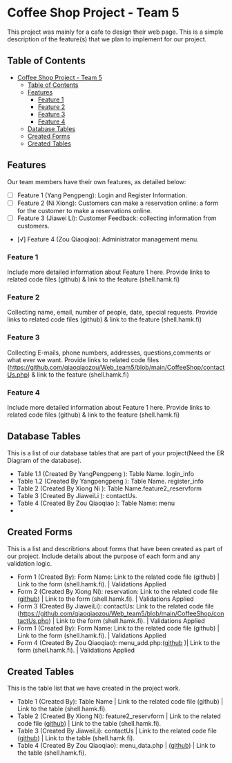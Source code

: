  # Coffee Shop Project - Team 5
 This project was mainly for a cafe to design their web page.
 This is a simple description of the feature(s) that we plan to implement for our project.
  ## Table of Contents
- [Coffee Shop Project - Team 5](#coffee-shop-project---team-5)
  - [Table of Contents](#table-of-contents)
  - [Features](#features)
    - [Feature 1](#feature-1)
    - [Feature 2](#feature-2)
    - [Feature 3](#feature-3)
    - [Feature 4](#feature-4)
  - [Database Tables](#database-tables)
  - [Created Forms](#created-forms)
  - [Created Tables](#created-tables)
## Features 
Our team members have their own features, as detailed below:
- [ ] Feature 1 (Yang Pengpeng): Login and Register Information.
- [ ] Feature 2 (Ni Xiong): Customers can make a reservation online: a form for the customer to make a   reservations online.
- [ ] Feature 3 (Jiawei Li): Customer Feedback: collecting information from customers.
- [√] Feature 4 (Zou Qiaoqiao): Administrator management menu.
### Feature 1
Include more detailed information about Feature 1 here. Provide links to related code files (github) & link to the feature (shell.hamk.fi) 
### Feature 2
Collecting name, email, number of people, date, special requests. Provide links to related code files (github) & link to the feature (shell.hamk.fi) 
### Feature 3
Collecting E-mails, phone numbers, addresses, questions,comments or what ever we want. Provide links to related code files (https://github.com/qiaoqiaozou/Web_team5/blob/main/CoffeeShop/contactUs.php) & link to the feature (shell.hamk.fi) 
### Feature 4
Include more detailed information about Feature 1 here. Provide links to related code files (github) & link to the feature (shell.hamk.fi) 
## Database Tables
This is a list of our database tables that are part of your project(Need the ER Diagram of the database).
* Table 1.1 (Created By YangPengpeng ): Table Name. login_info
* Table 1.2 (Created By Yangpengpeng ): Table Name. register_info
* Table 2 (Created By Xiong Ni ): Table Name.feature2_reservform
* Table 3 (Created By JiaweiLi  ): contactUs.
* Table 4 (Created By Zou Qiaoqiao ): Table Name: menu
*
## Created Forms
This is a list and describtions about forms that have been created as part of our project. Include details about the purpose of each form and any validation logic.
* Form 1 (Created By): Form Name: Link to the related code file (github) | Link to the form (shell.hamk.fi). | Validations Applied
* Form 2 (Created By Xiong Ni): reservation: Link to the related code file ([github](https://github.com/qiaoqiaozou/Web_team5/blob/main/CoffeeShop/feature2_reservForm.php)) | Link to the form (shell.hamk.fi). | Validations Applied
* Form 3 (Created By JiaweiLi): contactUs: Link to the related code file (https://github.com/qiaoqiaozou/Web_team5/blob/main/CoffeeShop/contactUs.php) | Link to the form (shell.hamk.fi). | Validations Applied
* Form 1 (Created By): Form Name: Link to the related code file (github) | Link to the form (shell.hamk.fi). | Validations Applied
* Form 4 (Created By Zou Qiaoqiao): menu_add.php:([github](https://github.com/qiaoqiaozou/Web_team5/blob/main/CoffeeShop/menu_add.php) )| Link to the form (shell.hamk.fi). | Validations Applied
## Created Tables
This is the table list that we have created in the project work.
* Table 1 (Created By): Table Name | Link to the related code file (github) | Link to the table (shell.hamk.fi).
* Table 2 (Created By Xiong Ni): feature2_reservform | Link to the related code file ([github](https://github.com/qiaoqiaozou/Web_team5/blob/main/CoffeeShop/feature2_read.php)) | Link to the table (shell.hamk.fi).
* Table 3 (Created By JiaweiLi): contactUs | Link to the related code file ([github](https://github.com/qiaoqiaozou/Web_team5/blob/main/CoffeeShop/processCon.php)) | Link to the table (shell.hamk.fi).
* Table 4 (Created By Zou Qiaoqiao): menu_data.php | ([github](https://github.com/qiaoqiaozou/Web_team5/blob/main/CoffeeShop/menu_data.php)) | Link to the table (shell.hamk.fi).





 


